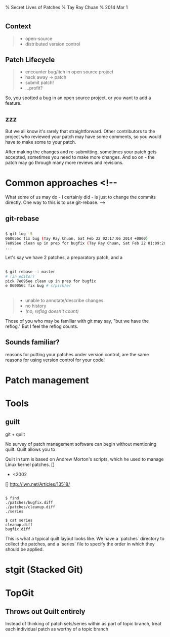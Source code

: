 % Secret Lives of Patches
% Tay Ray Chuan
% 2014 Mar 1

<!--
Superheroes are awesome. They have secret lives.
Your patches are awesome, they should have secret lives too.
Premise of talk: track your patches how you would track your source code.
// While people only see the final, polished patch, they may not see the 
// They may live a "double-life" that never sees the light of day - people only see the polished, accepted patch, 
-->

# <!-- about myself, intro, pic of superhero -->

## Context

> - open-source
> - distributed version control

## Patch Lifecycle

> * encounter bug/itch in open source project
> * hack away → patch
> * submit patch!
> * ...profit?

<div class="notes">
So, you spotted a bug in an open source project, or you want to add a feature. 
</div>

## zzz

<div class="notes">
But we all know it's rarely that straightforward.
Other contributors to the project who reviewed your patch may have some comments, so you would have to make some to your patch.

After making the changes and re-submitting, sometimes your patch gets accepted, sometimes you need to make more changes. And so on - the patch may go through many more reviews and revisions.
</div>

# Common approaches <!--
What some of us may do - I certainly did - is just to change the commits directly. One way to this is to use git-rebase.
-->

## git-rebase

##

```bash
$ git log -5
060056c fix bug (Tay Ray Chuan, Sat Feb 22 02:17:06 2014 +0800)
7e095ee clean up in prep for bugfix (Tay Ray Chuan, Sat Feb 22 01:09:2014 +0800)
...
```

<div class="notes">
Let's say we have 2 patches, a preparatory patch, and a 
</div>

##

```bash
$ git rebase -i master
# (in editor)
pick 7e095ee clean up in prep for bugfix
e 060056c fix bug # s/pick/e/
```

<!--
## manual squash

    $ git diff HEAD > mypatch.diff
    $ add patch text...
-->

## 

> * unable to annotate/describe changes
> * no history
> * _(no, reflog doesn't count)_

<div class="notes">
Those of you who may be familiar with git may say, "but we have the reflog." But I feel the reflog counts.
</div>

## Sounds familiar?

<div class="notes">
reasons for putting your patches under version control, are the same reasons for using version control for your code!
</div>

# Patch management

# Tools

## guilt

git + quilt

<div class="notes">
No survey of patch management software can begin without mentioning quilt. Quilt allows you to 

Quilt in turn is based on Andrew Morton's scripts, which he used to manage Linux kernel patches. []

- &lt;2002

[] http://lwn.net/Articles/13518/
</div>

##

    $ find
    ./patches/bugfix.diff
    ./patches/cleanup.diff
    ./series

    $ cat series
    cleanup.diff
    bugfix.diff

<div class="notes">
This is what a typical quilt layout looks like. We have a `patches` directory to collect the patches, and a `series` file to specify the order in which they should be applied.
</div>


# stgit (Stacked Git)

# TopGit

## Throws out Quilt entirely

<div class="notes">
Instead of thinking of patch sets/series within as part of topic branch, treat each individual patch as worthy of a topic branch
</div>
